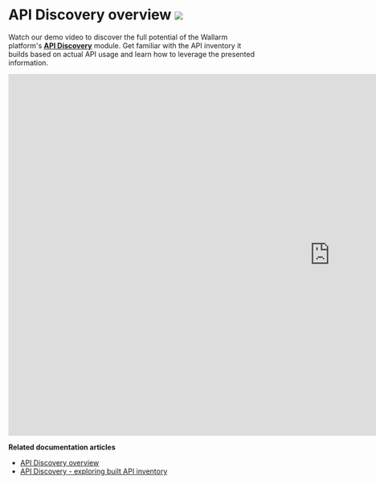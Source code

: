 # API Discovery overview <a href="../../about-wallarm/subscription-plans/#subscription-plans"><img src="../../images/api-security-tag.svg" style="border: none;"></a>

Watch our demo video to discover the full potential of the Wallarm platform's [**API Discovery**](../api-discovery/overview.md) module. Get familiar with the API inventory it builds based on actual API usage and learn how to leverage the presented information.

<div class="video-wrapper">
  <iframe width="1280" height="720" src="https://www.youtube.com/embed/0bRHVtpWkJ8" frameborder="0" allow="accelerometer; autoplay; encrypted-media; gyroscope; picture-in-picture" allowfullscreen></iframe>
</div>

**Related documentation articles**

* [API Discovery overview](../api-discovery/overview.md)
* [API Discovery - exploring built API inventory](../api-discovery/exploring.md)
